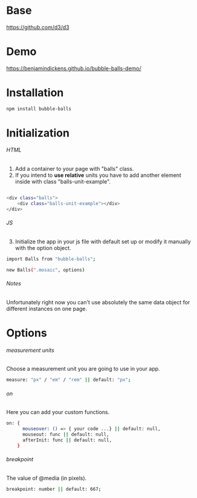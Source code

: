 # Base 

https://github.com/d3/d3

# Demo

https://benjamindickens.github.io/bubble-balls-demo/

# Installation

```bash
npm install bubble-balls
```

# Initialization

###### HTML

1) Add a container to your page with "balls" class.
2) If you intend to **use relative** units you have to add another element inside with class "balls-unit-example".

```bash

<div class="balls">
    <div class="balls-unit-example"></div> 
</div>

```

###### JS

3) Initialize the app in your js file with default set up or modify it manually with the option object.

```bash
import Balls from "bubble-balls";

new Balls(".mosaic", options)

```

###### Notes

Unfortunately right now you can't use absolutely the same data object for different instances on one page.

# Options

###### measurement units

Choose a measurement unit you are going to use in your app.

```bash
measure: "px" / "em" / "rem" || default: "px";
```

###### on

Here you can add your custom functions.

```bash
on: {
      mouseover: () => { your code ...} || default: null,
      mouseout: func || default: null,
      afterInit: func || default: null,
    }
```

###### breakpoint

The value of @media (in pixels).

```bash
breakpoint: number || default: 667;
```
